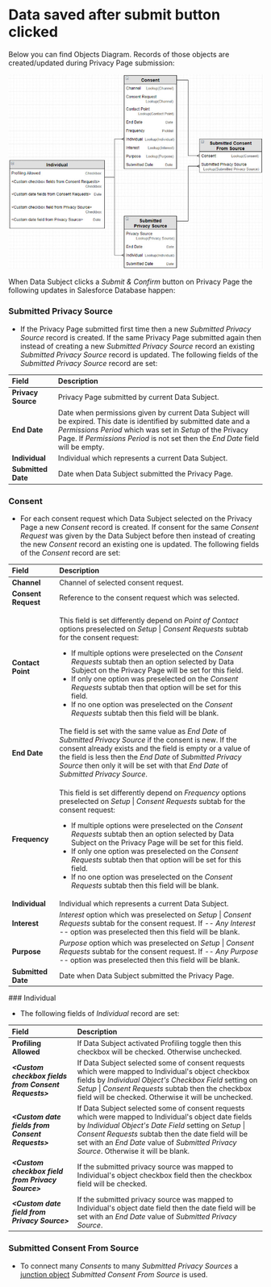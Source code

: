 # Data saved after submit button clicked

Below you can find Objects Diagram. Records of those objects are created/updated during Privacy Page submission:

![Objects and fields which are updated after Submit &amp; Confirm button clicked](.gitbook/assets/data-saved-after-submit-clicked%20%281%29.jpg)

When Data Subject clicks a _Submit & Confirm_ button on Privacy Page the following updates in Salesforce Database happen:

### Submitted Privacy Source

* If the Privacy Page submitted first time then a new _Submitted Privacy Source_ record is created. If the same Privacy Page submitted again then instead of creating a new _Submitted Privacy Source_ record an existing _Submitted Privacy Source_ record is updated. The following fields of the _Submitted Privacy Source_ record are set:

| Field | Description |
| :--- | :--- |
| **Privacy Source** | Privacy Page submitted by current Data Subject. |
| **End Date** | Date when permissions given by current Data Subject will be expired. This date is identified by submitted date and a _Permissions Period_ which was set in _Setup_ of the Privacy Page. If _Permissions Period_ is not set then the _End Date_ field will be empty. |
| **Individual** | Individual which represents a current Data Subject. |
| **Submitted Date** | Date when Data Subject submitted the Privacy Page. |

### Consent

* For each consent request which Data Subject selected on the Privacy Page a new _Consent_ record is created. If consent for the same _Consent Request_ was given by the Data Subject before then instead of creating the new _Consent_ record an existing one is updated. The following fields of the _Consent_ record are set:

<table>
  <thead>
    <tr>
      <th style="text-align:left">Field</th>
      <th style="text-align:left">Description</th>
    </tr>
  </thead>
  <tbody>
    <tr>
      <td style="text-align:left"><b>Channel</b>
      </td>
      <td style="text-align:left">Channel of selected consent request.</td>
    </tr>
    <tr>
      <td style="text-align:left"><b>Consent Request</b>
      </td>
      <td style="text-align:left">Reference to the consent request which was selected.</td>
    </tr>
    <tr>
      <td style="text-align:left"><b>Contact Point</b>
      </td>
      <td style="text-align:left">
        <p>This field is set differently depend on <em>Point of Contact</em> options
          preselected on <em>Setup</em> | <em>Consent Requests</em> subtab for the consent
          request:</p>
        <ul>
          <li>If multiple options were preselected on the <em>Consent Requests</em> subtab
            then an option selected by Data Subject on the Privacy Page will be set
            for this field.</li>
          <li>If only one option was preselected on the <em>Consent Requests</em> subtab
            then that option will be set for this field.</li>
          <li>If no one option was preselected on the <em>Consent Requests</em> subtab
            then this field will be blank.</li>
        </ul>
      </td>
    </tr>
    <tr>
      <td style="text-align:left"><b>End Date</b>
      </td>
      <td style="text-align:left">The field is set with the same value as <em>End Date</em> of <em>Submitted Privacy Source</em> if
        the consent is new. If the consent already exists and the field is empty
        or a value of the field is less then the <em>End Date</em> of <em>Submitted Privacy Source</em> then
        only it will be set with that <em>End Date</em> of <em>Submitted Privacy Source</em>.</td>
    </tr>
    <tr>
      <td style="text-align:left"><b>Frequency</b>
      </td>
      <td style="text-align:left">
        <p>This field is set differently depend on <em>Frequency</em> options preselected
          on <em>Setup</em> | <em>Consent Requests</em> subtab for the consent request:</p>
        <ul>
          <li>If multiple options were preselected on the <em>Consent Requests</em> subtab
            then an option selected by Data Subject on the Privacy Page will be set
            for this field.</li>
          <li>If only one option was preselected on the <em>Consent Requests</em> subtab
            then that option will be set for this field.</li>
          <li>If no one option was preselected on the <em>Consent Requests</em> subtab
            then this field will be blank.</li>
        </ul>
      </td>
    </tr>
    <tr>
      <td style="text-align:left"><b>Individual</b>
      </td>
      <td style="text-align:left">Individual which represents a current Data Subject.</td>
    </tr>
    <tr>
      <td style="text-align:left"><b>Interest</b>
      </td>
      <td style="text-align:left"><em>Interest</em> option which was preselected on <em>Setup</em> | <em>Consent Requests</em> subtab
        for the consent request. If <em>-- Any Interest --</em> option was preselected
        then this field will be blank.</td>
    </tr>
    <tr>
      <td style="text-align:left"><b>Purpose</b>
      </td>
      <td style="text-align:left"><em>Purpose</em> option which was preselected on <em>Setup</em> | <em>Consent Requests</em> subtab
        for the consent request. If <em>-- Any Purpose --</em> option was preselected
        then this field will be blank.</td>
    </tr>
    <tr>
      <td style="text-align:left"><b>Submitted Date</b>
      </td>
      <td style="text-align:left">Date when Data Subject submitted the Privacy Page.</td>
    </tr>
  </tbody>
</table>### Individual

* The following fields of _Individual_ record are set:

| Field | Description |
| :--- | :--- |
| **Profiling Allowed** | If Data Subject activated Profiling toggle then this checkbox will be checked. Otherwise unchecked. |
|  _**&lt;Custom checkbox fields from Consent Requests&gt;**_ | If Data Subject selected some of consent requests which were mapped to Individual's object checkbox fields by _Individual Object's Checkbox Field_ setting on _Setup_ \| _Consent Requests_ subtab then the checkbox field will be checked. Otherwise it will be unchecked. |
|  _**&lt;Custom date fields from Consent Requests&gt;**_ | If Data Subject selected some of consent requests which were mapped to Individual's object date fields by _Individual Object's Date Field_ setting on _Setup_ \| _Consent Requests_ subtab then the date field will be set with an _End Date_ value of _Submitted Privacy Source_. Otherwise it will be blank. |
| _**&lt;Custom checkbox field from Privacy Source&gt;**_ | If the submitted privacy source was mapped to Individual's object checkbox field then the checkbox field will be checked. |
| _**&lt;Custom date field from Privacy Source&gt;**_ | If the submitted privacy source was mapped to Individual's object date field then the date field will be set with an _End Date_ value of _Submitted Privacy Source_. |

### Submitted Consent From Source

* To connect many _Consents_ to many _Submitted Privacy Sources_ a [junction object](https://help.salesforce.com/articleView?id=relationships_manytomany.htm) _Submitted Consent From Source_ is used.

